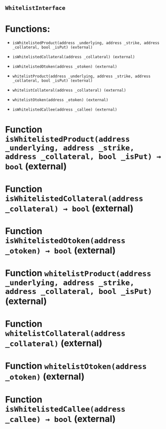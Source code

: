 ## `WhitelistInterface`

# Functions:

- `isWhitelistedProduct(address _underlying, address _strike, address _collateral, bool _isPut) (external)`

- `isWhitelistedCollateral(address _collateral) (external)`

- `isWhitelistedOtoken(address _otoken) (external)`

- `whitelistProduct(address _underlying, address _strike, address _collateral, bool _isPut) (external)`

- `whitelistCollateral(address _collateral) (external)`

- `whitelistOtoken(address _otoken) (external)`

- `isWhitelistedCallee(address _callee) (external)`

# Function `isWhitelistedProduct(address _underlying, address _strike, address _collateral, bool _isPut) → bool` (external)

# Function `isWhitelistedCollateral(address _collateral) → bool` (external)

# Function `isWhitelistedOtoken(address _otoken) → bool` (external)

# Function `whitelistProduct(address _underlying, address _strike, address _collateral, bool _isPut)` (external)

# Function `whitelistCollateral(address _collateral)` (external)

# Function `whitelistOtoken(address _otoken)` (external)

# Function `isWhitelistedCallee(address _callee) → bool` (external)
